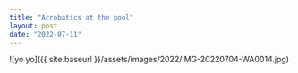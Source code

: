 ```yaml
---
title: "Acrobatics at the pool"
layout: post
date: "2022-07-11"
---
```


![yo yo]({{ site.baseurl }}/assets/images/2022/IMG-20220704-WA0014.jpg)
